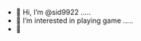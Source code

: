 - 👋 Hi, I’m @sid9922 .....
- 👀 I’m interested in playing game .....
- 👋 

<!---
sid9922/sid9922 is a ✨ special ✨ repository because its `README.md` (this file) appears on your GitHub profile.
You can click the Preview link to take a look at your changes.
--->
